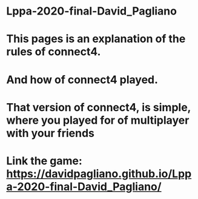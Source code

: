 # Lppa-2020-final-David_Pagliano
# This pages is an explanation of the rules of connect4.
# And how of connect4 played. 
# That version of connect4, is simple, where you played for of multiplayer with your friends
# Link the game: https://davidpagliano.github.io/Lppa-2020-final-David_Pagliano/

